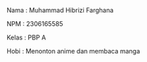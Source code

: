 Nama : Muhammad Hibrizi Farghana

NPM : 2306165585

Kelas : PBP A

Hobi : Menonton anime dan membaca manga
